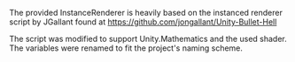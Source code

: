 The provided InstanceRenderer is heavily based on the instanced renderer script by JGallant found at https://github.com/jongallant/Unity-Bullet-Hell

The script was modified to support Unity.Mathematics and the used shader. The variables were renamed to fit the project's naming scheme.